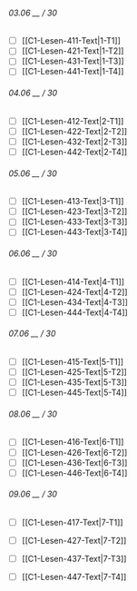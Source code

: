 
###### 03.06 *__ / 30*
- [ ] [[C1-Lesen-411-Text|1-T1]] 
- [ ] [[C1-Lesen-421-Text|1-T2]] 
- [ ] [[C1-Lesen-431-Text|1-T3]] 
- [ ] [[C1-Lesen-441-Text|1-T4]] 

###### 04.06 *__ / 30*
- [ ] [[C1-Lesen-412-Text|2-T1]] 
- [ ] [[C1-Lesen-422-Text|2-T2]] 
- [ ] [[C1-Lesen-432-Text|2-T3]] 
- [ ] [[C1-Lesen-442-Text|2-T4]] 

###### 05.06 *__ / 30*
- [ ] [[C1-Lesen-413-Text|3-T1]] 
- [ ] [[C1-Lesen-423-Text|3-T2]] 
- [ ] [[C1-Lesen-433-Text|3-T3]] 
- [ ] [[C1-Lesen-443-Text|3-T4]] 

###### 06.06 *__ / 30*
- [ ] [[C1-Lesen-414-Text|4-T1]] 
- [ ] [[C1-Lesen-424-Text|4-T2]] 
- [ ] [[C1-Lesen-434-Text|4-T3]] 
- [ ] [[C1-Lesen-444-Text|4-T4]] 

###### 07.06 *__ / 30*
- [ ] [[C1-Lesen-415-Text|5-T1]] 
- [ ] [[C1-Lesen-425-Text|5-T2]] 
- [ ] [[C1-Lesen-435-Text|5-T3]] 
- [ ] [[C1-Lesen-445-Text|5-T4]] 

###### 08.06 *__ / 30*
- [ ] [[C1-Lesen-416-Text|6-T1]] 
- [ ] [[C1-Lesen-426-Text|6-T2]] 
- [ ] [[C1-Lesen-436-Text|6-T3]] 
- [ ] [[C1-Lesen-446-Text|6-T4]] 

###### 09.06 *__ / 30*
- [ ] [[C1-Lesen-417-Text|7-T1]] 
- [ ] [[C1-Lesen-427-Text|7-T2]] 
- [ ] [[C1-Lesen-437-Text|7-T3]] 
- [ ] [[C1-Lesen-447-Text|7-T4]] 




